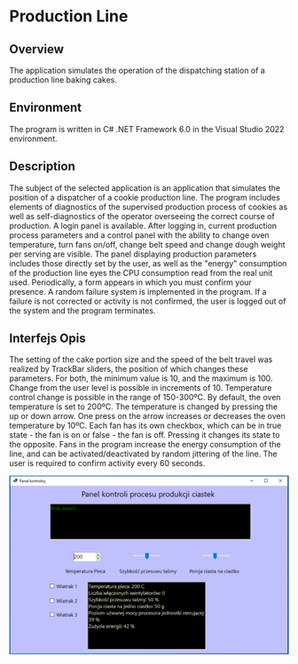 # Production Line

## Overview
The application simulates the operation of the dispatching station of a production line baking cakes.

## Environment
The program is written in C# .NET Framework 6.0 in the Visual Studio 2022 environment.

## Description
The subject of the selected application is an application that simulates the position of a dispatcher of a cookie production line. The program includes elements of diagnostics of the supervised production process of cookies as well as self-diagnostics of the operator overseeing the correct course of production. A login panel is available. After logging in, current production process parameters and a control panel with the ability to change oven temperature, turn fans on/off, change belt speed and change dough weight per serving are visible. The panel displaying production parameters includes those directly set by the user, as well as the "energy" consumption of the production line eyes the CPU consumption read from the real unit used. Periodically, a form appears in which you must confirm your presence. A random failure system is implemented in the program. If a failure is not corrected or activity is not confirmed, the user is logged out of the system and the program terminates.

## Interfejs Opis
The setting of the cake portion size and the speed of the belt travel was realized by TrackBar sliders, the position of which changes these parameters. For both, the minimum value is 10, and the maximum is 100. Change from the user level is possible in increments of 10.
Temperature control change is possible in the range of 150-300ºC. By default, the oven temperature is set to 200ºC. The temperature is changed by pressing the up or down arrow. One press on the arrow increases or decreases the oven temperature by 10ºC.
Each fan has its own checkbox, which can be in true state - the fan is on or false - the fan is off. Pressing it changes its state to the opposite. Fans in the program increase the energy consumption of the line, and can be activated/deactivated by random jittering of the line.
The user is required to confirm activity every 60 seconds.

![Main panel](ReadmeImages/MainPanel.png)

